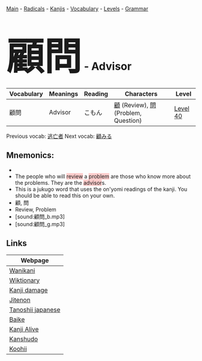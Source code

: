 <style> bigfont {font-size: 100px}</style>
[Main](../README.md) -
[Radicals](../radicals.md) -
[Kanjis](../kanjis.md) -
[Vocabulary](../vocabulary.md) -
[Levels](../levels.md) -
[Grammar](../grammar.md)
# <bigfont> 顧問</bigfont> - Advisor 

| Vocabulary | Meanings | Reading | Characters | Level |
| --- | --- | --- | --- | --- |
| 顧問 | Advisor | こもん |  [顧](../kanjis/顧.md) (Review), [問](../kanjis/問.md) (Problem, Question) | [Level 40](../levels/wk_level40.md) |

Previous vocab: [逃亡者](逃亡者.md) Next vocab: [顧みる](顧みる.md) 

## Mnemonics:

* 
* The people who will <span style="background-color:#ffcccb"> review</span> a <span style="background-color:#ffcccb"> problem</span> are those who know more about the problems. They are the <span style="background-color:#ffcccb"> advisor</span>s.
* This is a jukugo word that uses the on'yomi readings of the kanji. You should be able to read this on your own.
* 顧, 問
* Review, Problem
* [sound:顧問_b.mp3]
* [sound:顧問_g.mp3]


## Links 

| Webpage |
| --- |
| [Wanikani          ](https://www.wanikani.com/kanji/顧問) |
| [Wiktionary        ](https://en.wiktionary.org/wiki/顧問) |
| [Kanji damage      ](http://www.kanjidamage.com/kanji/search?utf8=✓&q=顧問) |
| [Jitenon           ](https://jitenon.com/kanji/顧問) |
| [Tanoshii japanese ](https://www.tanoshiijapanese.com/dictionary/kanji.cfm?k=顧問) |
| [Baike             ](https://baike.baidu.com/item/顧問) |
| [Kanji Alive       ](https://app.kanjialive.com/顧問) |
| [Kanshudo          ](https://www.kanshudo.com/searchmn?q=顧問) |
| [Koohii            ](https://kanji.koohii.com/study/kanji/顧問) |

